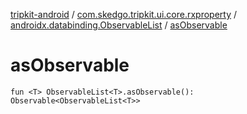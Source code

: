 [tripkit-android](../../index.md) / [com.skedgo.tripkit.ui.core.rxproperty](../index.md) / [androidx.databinding.ObservableList](index.md) / [asObservable](./as-observable.md)

# asObservable

`fun <T> ObservableList<T>.asObservable(): Observable<ObservableList<T>>`